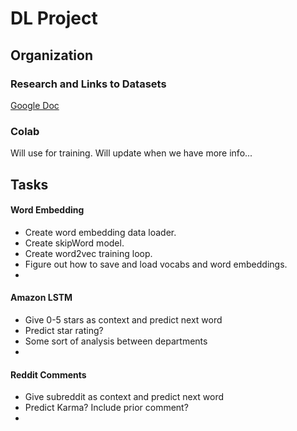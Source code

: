 # DL Project

## Organization

### Research and Links to Datasets

[Google Doc](https://docs.google.com/document/d/1DIZNSjwDOl5LSKwPArPg-4PXf9iEjDMwh9uDD-k2jO8/edit?usp=sharing)

### Colab

Will use for training. Will update when we have more info...

## Tasks

#### Word Embedding
- Create word embedding data loader.
- Create skipWord model.
- Create word2vec training loop.
- Figure out how to save and load vocabs and word embeddings.
- 

#### Amazon LSTM

- Give 0-5 stars as context and predict next word
- Predict star rating?
- Some sort of analysis between departments
-

#### Reddit Comments

- Give subreddit as context and predict next word
- Predict Karma? Include prior comment?
- 
